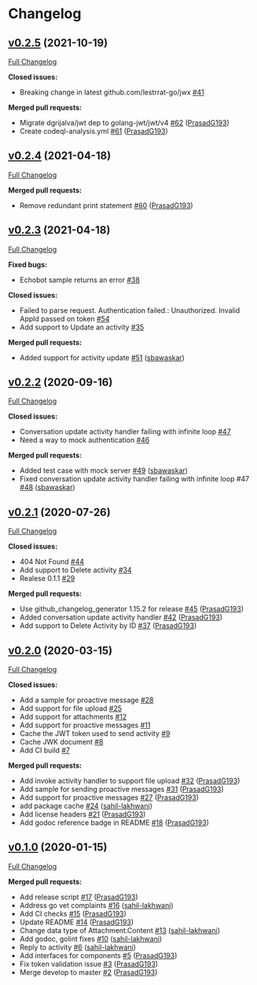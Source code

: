 # Changelog

## [v0.2.5](https://github.com/fasttrack-solutions/msbotbuilder-go/tree/v0.2.5) (2021-10-19)

[Full Changelog](https://github.com/fasttrack-solutions/msbotbuilder-go/compare/v0.2.4...v0.2.5)

**Closed issues:**

- Breaking change in latest github.com/lestrrat-go/jwx [\#41](https://github.com/fasttrack-solutions/msbotbuilder-go/issues/41)

**Merged pull requests:**

- Migrate dgrijalva/jwt dep to golang-jwt/jwt/v4 [\#62](https://github.com/fasttrack-solutions/msbotbuilder-go/pull/62) ([PrasadG193](https://github.com/PrasadG193))
- Create codeql-analysis.yml [\#61](https://github.com/fasttrack-solutions/msbotbuilder-go/pull/61) ([PrasadG193](https://github.com/PrasadG193))

## [v0.2.4](https://github.com/fasttrack-solutions/msbotbuilder-go/tree/v0.2.4) (2021-04-18)

[Full Changelog](https://github.com/fasttrack-solutions/msbotbuilder-go/compare/v0.2.3...v0.2.4)

**Merged pull requests:**

- Remove redundant print statement [\#60](https://github.com/fasttrack-solutions/msbotbuilder-go/pull/60) ([PrasadG193](https://github.com/PrasadG193))

## [v0.2.3](https://github.com/fasttrack-solutions/msbotbuilder-go/tree/v0.2.3) (2021-04-18)

[Full Changelog](https://github.com/fasttrack-solutions/msbotbuilder-go/compare/v0.2.2...v0.2.3)

**Fixed bugs:**

- Echobot sample returns an error [\#38](https://github.com/fasttrack-solutions/msbotbuilder-go/issues/38)

**Closed issues:**

- Failed to parse request. Authentication failed.: Unauthorized. Invalid AppId passed on token [\#54](https://github.com/fasttrack-solutions/msbotbuilder-go/issues/54)
- Add support to Update an activity [\#35](https://github.com/fasttrack-solutions/msbotbuilder-go/issues/35)

**Merged pull requests:**

- Added support for activity update [\#51](https://github.com/fasttrack-solutions/msbotbuilder-go/pull/51) ([sbawaskar](https://github.com/sbawaskar))

## [v0.2.2](https://github.com/fasttrack-solutions/msbotbuilder-go/tree/v0.2.2) (2020-09-16)

[Full Changelog](https://github.com/fasttrack-solutions/msbotbuilder-go/compare/v0.2.1...v0.2.2)

**Closed issues:**

- Conversation update activity handler failing with infinite loop [\#47](https://github.com/fasttrack-solutions/msbotbuilder-go/issues/47)
- Need a way to mock authentication [\#46](https://github.com/fasttrack-solutions/msbotbuilder-go/issues/46)

**Merged pull requests:**

- Added test case with mock server [\#49](https://github.com/fasttrack-solutions/msbotbuilder-go/pull/49) ([sbawaskar](https://github.com/sbawaskar))
- Fixed conversation update activity handler failing with infinite loop \#47 [\#48](https://github.com/fasttrack-solutions/msbotbuilder-go/pull/48) ([sbawaskar](https://github.com/sbawaskar))

## [v0.2.1](https://github.com/fasttrack-solutions/msbotbuilder-go/tree/v0.2.1) (2020-07-26)

[Full Changelog](https://github.com/fasttrack-solutions/msbotbuilder-go/compare/v0.2.0...v0.2.1)

**Closed issues:**

- 404 Not Found [\#44](https://github.com/fasttrack-solutions/msbotbuilder-go/issues/44)
- Add support to Delete activity [\#34](https://github.com/fasttrack-solutions/msbotbuilder-go/issues/34)
- Realese 0.1.1 [\#29](https://github.com/fasttrack-solutions/msbotbuilder-go/issues/29)

**Merged pull requests:**

- Use github\_changelog\_generator 1.15.2 for release [\#45](https://github.com/fasttrack-solutions/msbotbuilder-go/pull/45) ([PrasadG193](https://github.com/PrasadG193))
- Added conversation update activity handler [\#42](https://github.com/fasttrack-solutions/msbotbuilder-go/pull/42) ([PrasadG193](https://github.com/PrasadG193))
- Add support to Delete Activity by ID [\#37](https://github.com/fasttrack-solutions/msbotbuilder-go/pull/37) ([PrasadG193](https://github.com/PrasadG193))

## [v0.2.0](https://github.com/fasttrack-solutions/msbotbuilder-go/tree/v0.2.0) (2020-03-15)

[Full Changelog](https://github.com/fasttrack-solutions/msbotbuilder-go/compare/v0.1.0...v0.2.0)

**Closed issues:**

- Add a sample for proactive message [\#28](https://github.com/fasttrack-solutions/msbotbuilder-go/issues/28)
- Add support for file upload [\#25](https://github.com/fasttrack-solutions/msbotbuilder-go/issues/25)
- Add support for attachments [\#12](https://github.com/fasttrack-solutions/msbotbuilder-go/issues/12)
- Add support for proactive messages [\#11](https://github.com/fasttrack-solutions/msbotbuilder-go/issues/11)
- Cache the JWT token used to send activity [\#9](https://github.com/fasttrack-solutions/msbotbuilder-go/issues/9)
- Cache JWK document [\#8](https://github.com/fasttrack-solutions/msbotbuilder-go/issues/8)
- Add CI build [\#7](https://github.com/fasttrack-solutions/msbotbuilder-go/issues/7)

**Merged pull requests:**

- Add invoke activity handler to support file upload [\#32](https://github.com/fasttrack-solutions/msbotbuilder-go/pull/32) ([PrasadG193](https://github.com/PrasadG193))
- Add sample for sending proactive messages [\#31](https://github.com/fasttrack-solutions/msbotbuilder-go/pull/31) ([PrasadG193](https://github.com/PrasadG193))
- Add support for proactive messages [\#27](https://github.com/fasttrack-solutions/msbotbuilder-go/pull/27) ([PrasadG193](https://github.com/PrasadG193))
- add package cache [\#24](https://github.com/fasttrack-solutions/msbotbuilder-go/pull/24) ([sahil-lakhwani](https://github.com/sahil-lakhwani))
- Add license headers [\#21](https://github.com/fasttrack-solutions/msbotbuilder-go/pull/21) ([PrasadG193](https://github.com/PrasadG193))
- Add godoc reference badge in README [\#18](https://github.com/fasttrack-solutions/msbotbuilder-go/pull/18) ([PrasadG193](https://github.com/PrasadG193))

## [v0.1.0](https://github.com/fasttrack-solutions/msbotbuilder-go/tree/v0.1.0) (2020-01-15)

[Full Changelog](https://github.com/fasttrack-solutions/msbotbuilder-go/compare/d2be6786149857b350c968db943256a460bd8487...v0.1.0)

**Merged pull requests:**

- Add release script [\#17](https://github.com/fasttrack-solutions/msbotbuilder-go/pull/17) ([PrasadG193](https://github.com/PrasadG193))
- Address go vet complaints [\#16](https://github.com/fasttrack-solutions/msbotbuilder-go/pull/16) ([sahil-lakhwani](https://github.com/sahil-lakhwani))
- Add CI checks [\#15](https://github.com/fasttrack-solutions/msbotbuilder-go/pull/15) ([PrasadG193](https://github.com/PrasadG193))
- Update README [\#14](https://github.com/fasttrack-solutions/msbotbuilder-go/pull/14) ([PrasadG193](https://github.com/PrasadG193))
- Change data type of Attachment.Content [\#13](https://github.com/fasttrack-solutions/msbotbuilder-go/pull/13) ([sahil-lakhwani](https://github.com/sahil-lakhwani))
- Add godoc, golint fixes [\#10](https://github.com/fasttrack-solutions/msbotbuilder-go/pull/10) ([sahil-lakhwani](https://github.com/sahil-lakhwani))
- Reply to activity [\#6](https://github.com/fasttrack-solutions/msbotbuilder-go/pull/6) ([sahil-lakhwani](https://github.com/sahil-lakhwani))
- Add interfaces for components [\#5](https://github.com/fasttrack-solutions/msbotbuilder-go/pull/5) ([PrasadG193](https://github.com/PrasadG193))
- Fix token validation issue [\#3](https://github.com/fasttrack-solutions/msbotbuilder-go/pull/3) ([PrasadG193](https://github.com/PrasadG193))
- Merge develop to master [\#2](https://github.com/fasttrack-solutions/msbotbuilder-go/pull/2) ([PrasadG193](https://github.com/PrasadG193))



